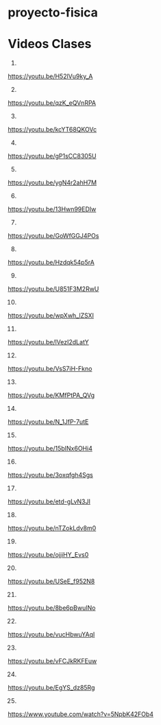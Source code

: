 # proyecto-fisica

# Videos Clases
1.
https://youtu.be/H52lVu9ky_A

2.
https://youtu.be/qzK_eQVnRPA

3.
https://youtu.be/kcYT68QKOVc

4.
https://youtu.be/gP1sCC8305U

5.
https://youtu.be/ygN4r2ahH7M

6.
https://youtu.be/13Hwn99EDIw

7.
https://youtu.be/GoWfGGJ4POs

8.
https://youtu.be/Hzdqk54p5rA

9.
https://youtu.be/U851F3M2RwU

10.
https://youtu.be/wpXwh_lZSXI

11.
https://youtu.be/lVezI2dLatY

12.
https://youtu.be/VsS7iH-Fkno

13.
https://youtu.be/KMfPtPA_QVg

14.
https://youtu.be/N_1JfP-7utE

15.
https://youtu.be/15bINx6OHi4

16.
https://youtu.be/3oxqfgh4Sgs

17.
https://youtu.be/etd-gLvN3JI

18.
https://youtu.be/nTZokLdv8m0

19.
https://youtu.be/ojjiHY_Evs0

20.
https://youtu.be/USeE_f952N8

21.
https://youtu.be/8be6pBwuINo

22.
https://youtu.be/vucHbwuYAqI

23.
https://youtu.be/vFCJkRKFEuw  

24.
https://youtu.be/EgYS_dz85Rg

25.
https://www.youtube.com/watch?v=5NpbK42FOb4






























